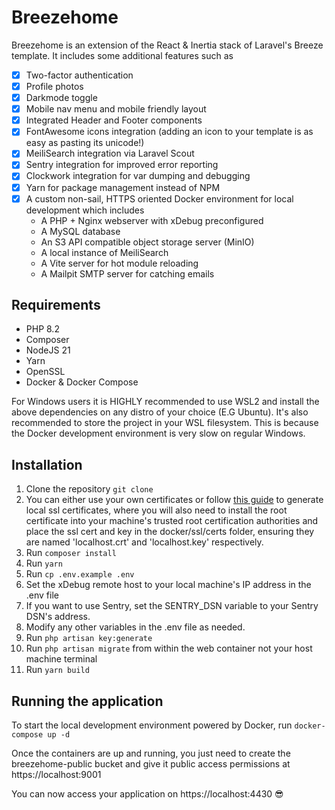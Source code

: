 # Breezehome
Breezehome is an extension of the React & Inertia stack of Laravel's Breeze template. It includes some additional features such as
- [x] Two-factor authentication
- [x] Profile photos
- [x] Darkmode toggle
- [x] Mobile nav menu and mobile friendly layout
- [x] Integrated Header and Footer components
- [x] FontAwesome icons integration (adding an icon to your template is as easy as pasting its unicode!)
- [x] MeiliSearch integration via Laravel Scout
- [x] Sentry integration for improved error reporting
- [x] Clockwork integration for var dumping and debugging
- [x] Yarn for package management instead of NPM
- [x] A custom non-sail, HTTPS oriented Docker environment for local development which includes
    - A PHP + Nginx webserver with xDebug preconfigured
    - A MySQL database
    - An S3 API compatible object storage server (MinIO)
    - A local instance of MeiliSearch
    - A Vite server for hot module reloading
    - A Mailpit SMTP server for catching emails

## Requirements
- PHP 8.2
- Composer
- NodeJS 21
- Yarn
- OpenSSL
- Docker & Docker Compose

For Windows users it is HIGHLY recommended to use WSL2 and install the above dependencies on any distro of your choice (E.G Ubuntu). It's also recommended to store the project in your WSL filesystem. This is because the Docker development environment is very slow on regular Windows.

## Installation
1. Clone the repository `git clone`
2. You can either use your own certificates or follow [this guide](https://gist.github.com/cecilemuller/9492b848eb8fe46d462abeb26656c4f8) to generate local ssl certificates, where you will also need to install the root certificate into your machine's trusted root certification authorities and place the ssl cert and key in the docker/ssl/certs folder, ensuring they are named 'localhost.crt' and 'localhost.key' respectively.
3. Run `composer install`
4. Run `yarn`
5. Run `cp .env.example .env`
6. Set the xDebug remote host to your local machine's IP address in the .env file
7. If you want to use Sentry, set the SENTRY_DSN variable to your Sentry DSN's address. 
8. Modify any other variables in the .env file as needed.
9. Run `php artisan key:generate`
10. Run `php artisan migrate` from within the web container not your host machine terminal
11. Run `yarn build`

## Running the application
To start the local development environment powered by Docker, run `docker-compose up -d`

Once the containers are up and running, you just need to create the breezehome-public bucket and give it public access permissions at https://localhost:9001

You can now access your application on https://localhost:4430 😎
